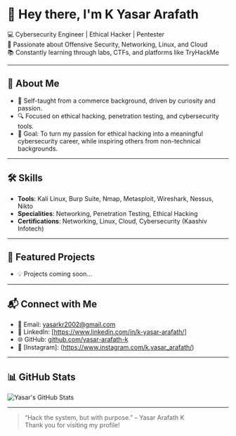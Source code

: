 # 👋 Hey there, I'm K Yasar Arafath

💻 Cybersecurity Engineer | Ethical Hacker | Pentester  
🔐 Passionate about Offensive Security, Networking, Linux, and Cloud  
📚 Constantly learning through labs, CTFs, and platforms like TryHackMe  

---

## 🚀 About Me
- 🧠 Self-taught from a commerce background, driven by curiosity and passion.
- 🔍 Focused on ethical hacking, penetration testing, and cybersecurity tools.
- 🎯 Goal: To turn my passion for ethical hacking into a meaningful cybersecurity career, while inspiring others from non-technical backgrounds.

---

## 🛠️ Skills
- **Tools**: Kali Linux, Burp Suite, Nmap, Metasploit, Wireshark, Nessus, Nikto  
- **Specialities**: Networking, Penetration Testing, Ethical Hacking  
- **Certifications**: Networking, Linux, Cloud, Cybersecurity (Kaashiv Infotech)

---

## 📂 Featured Projects
- 💡 Projects coming soon…

---

## 📬 Connect with Me
- 📧 Email: yasarkr2002@gmail.com  
- 🔗 LinkedIn: [https://www.linkedin.com/in/k-yasar-arafath/]  
- 🌐 GitHub: [github.com/yasar-arafath-k](https://github.com/yasar-arafath-k)
- 📸 [Instagram]: (https://www.instagram.com/k.yasar_arafath/)
---

## 📊 GitHub Stats
![Yasar's GitHub Stats](https://github-readme-stats.vercel.app/api?username=yasar-arafath-k&show_icons=true&theme=tokyonight)

---

> “Hack the system, but with purpose.” – Yasar Arafath K  
> Thank you for visiting my profile!
